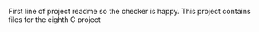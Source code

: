 First line of project readme so the checker is happy.
This project contains files for the eighth C project
